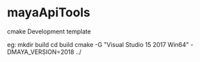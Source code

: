# mayaApiTools
cmake Development template



eg:
mkdir build
cd build
cmake -G "Visual Studio 15 2017 Win64" -DMAYA_VERSION=2018 ../